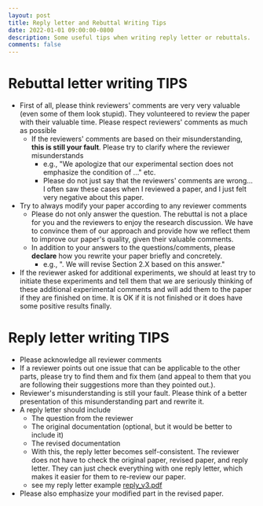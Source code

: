```yaml
---
layout: post
title: Reply letter and Rebuttal Writing Tips
date: 2022-01-01 09:00:00-0800
description: Some useful tips when writing reply letter or rebuttals.
comments: false
---
```


# Rebuttal letter writing TIPS
* First of all, please think reviewers' comments are very very valuable (even some of them look stupid). They volunteered to review the paper with their valuable time. Please respect reviewers' comments as much as possible
  * If the reviewers' comments are based on their misunderstanding, **this is still your fault**. Please try to clarify where the reviewer misunderstands
    * e.g., "We apologize that our experimental section does not emphasize the condition of ..." etc.
    * Please do not just say that the reviewers' comments are wrong... I often saw these cases when I reviewed a paper, and I just felt very negative about this paper.
* Try to always modify your paper according to any reviewer comments
  * Please do not only answer the question. The rebuttal is not a place for you and the reviewers to enjoy the research discussion. We have to convince them of our approach and provide how we reflect them to improve our paper's quality, given their valuable comments.
  * In addition to your answers to the questions/comments, please **declare** how you rewrite your paper briefly and concretely.
    * e.g., "<your answers>. We will revise Section 2.X based on this answer."
* If the reviewer asked for additional experiments, we should at least try to initiate these experiments and tell them that we are seriously thinking of these additional experimental comments and will add them to the paper if they are finished on time. It is OK if it is not finished or it does have some positive results finally. 


# Reply letter writing TIPS
* Please acknowledge all reviewer comments
* If a reviewer points out one issue that can be applicable to the other parts, please try to find them and fix them (and appeal to them that you are following their suggestions more than they pointed out.).
* Reviewer's misunderstanding is still your fault. Please think of a better presentation of this misunderstanding part and rewrite it.
* A reply letter should include
  * The question from the reviewer
  * The original documentation (optional, but it would be better to include it)
  * The revised documentation
  * With this, the reply letter becomes self-consistent. The reviewer does not have to check the original paper, revised paper, and reply letter. They can just check everything with one reply letter, which makes it easier for them to re-review our paper.
  * see my reply letter example [reply_v3.pdf](https://github.com/shinjiwJHU/lab_activities/files/6385640/reply_v3.pdf)
* Please also emphasize your modified part in the revised paper.
